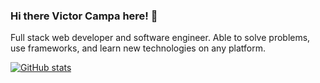 ### Hi there Victor Campa here! 👋
Full stack web developer and software engineer. Able to solve problems, use frameworks, and learn new technologies on any platform.

[![GitHub stats](https://github-readme-stats.vercel.app/api?username=VictorCam)](https://github.com/VictorCam/github-readme-stats)



<!--
**VictorCam/VictorCam** is a ✨ _special_ ✨ repository because its `README.md` (this file) appears on your GitHub profile.

Here are some ideas to get you started:

- 🔭 I’m currently working on ...
- 
- 🌱 I’m currently learning ...
- 
- 👯 I’m looking to collaborate on ...
- 
- 🤔 I’m looking for help with ...
- 
- 💬 Ask me about ...
- 
- 📫 How to reach me: ...
- 
- ⚡ Fun fact: ...
- 
-->
